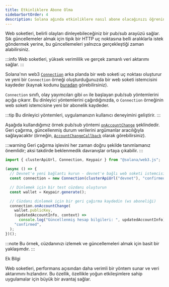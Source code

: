```yaml
---
title: Etkinliklere Abone Olma
sidebarSortOrder: 4
description: Solana ağında etkinliklere nasıl abone olacağınızı öğrenin.
---
```


Web soketleri, belirli olayları dinleyebileceğiniz bir pub/sub arayüzü sağlar. Sık güncellemeler almak için tipik bir HTTP uç noktasına belli aralıklarla istek göndermek yerine, bu güncellemeleri yalnızca gerçekleştiği zaman alabilirsiniz.

:::info
Web soketleri, yüksek verimlilik ve gerçek zamanlı veri aktarımı sağlar.
:::

Solana'nın web3
[`Connection`](https://solana-labs.github.io/solana-web3.js/v1.x/classes/Connection.html)
arka planda bir web soketi uç noktası oluşturur ve yeni bir `Connection` örneği oluşturduğunuzda bir web soketi istemcisini kaydeder (kaynak kodunu
[buradan](https://github.com/solana-labs/solana-web3.js/blob/45923ca00e4cc1ed079d8e55ecbee83e5b4dc174/src/connection.ts#L2100) görebilirsiniz).

`Connection` sınıfı, olay yayımcıları gibi `on` ile başlayan pub/sub yöntemlerini açığa çıkarır. Bu dinleyici yöntemlerini çağırdığınızda, o `Connection` örneğinin web soketi istemcisine yeni bir abonelik kaydeder. 

:::tip
Bu dinleyici yöntemleri, uygulamanızın kullanıcı deneyimini geliştirir.
:::

Aşağıda kullandığımız örnek pub/sub yöntemi
[`onAccountChange`](https://solana-labs.github.io/solana-web3.js/v1.x/classes/Connection.html#onAccountChange) şeklindedir. Geri çağırma, güncellenmiş durum verilerini argümanlar aracılığıyla sağlayacaktır (örneğin,
[`AccountChangeCallback`](https://solana-labs.github.io/solana-web3.js/v1.x/types/AccountChangeCallback.html) olarak görebilirsiniz).

:::warning
Geri çağırma işlevini her zaman doğru şekilde tanımlamanız önemlidir; aksi takdirde beklenmedik davranışlar ortaya çıkabilir.
:::

```typescript filename="subscribe-to-events.ts"
import { clusterApiUrl, Connection, Keypair } from "@solana/web3.js";

(async () => {
  // Devnet'e yeni bağlantı kurun - devnet'e bağlı web soketi istemcisi burada da kaydedilecek
  const connection = new Connection(clusterApiUrl("devnet"), "confirmed");

  // Dinlemek için bir test cüzdanı oluşturun
  const wallet = Keypair.generate();

  // Cüzdanı dinlemek için bir geri çağırma kaydedin (ws aboneliği)
  connection.onAccountChange(
    wallet.publicKey,
    (updatedAccountInfo, context) =>
      console.log("Güncellenmiş hesap bilgileri: ", updatedAccountInfo),
    "confirmed",
  );
})();
```

:::note
Bu örnek, cüzdanınızı izlemek ve güncellemeleri almak için basit bir yaklaşımdır.
:::


Ek Bilgi

Web soketleri, performans açısından daha verimli bir yöntem sunar ve veri aktarımını hızlandırır. Bu özellik, özellikle yoğun etkileşimlere sahip uygulamalar için büyük bir avantaj sağlar.

